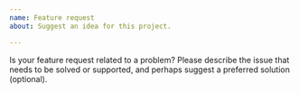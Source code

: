```yaml
---
name: Feature request
about: Suggest an idea for this project.

---
```


Is your feature request related to a problem? Please describe the issue that needs to be solved or supported, and perhaps suggest a preferred solution (optional).
